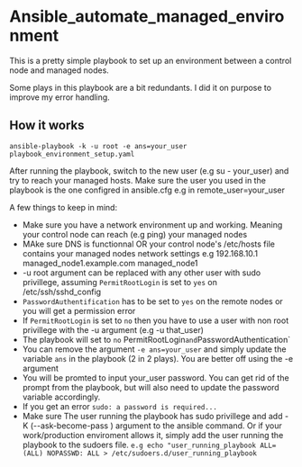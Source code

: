 # Ansible_automate_managed_environment

This is a pretty simple playbook to set up an environment between a control node and managed nodes.

Some plays in this playbook are a bit redundants. I did it on purpose to improve my error handling.

## How it works

```console
ansible-playbook -k -u root -e ans=your_user playbook_environment_setup.yaml
```

After running the playbook, switch to the new user (e.g su - your_user) and try to reach your managed hosts. Make sure the user you used in the playbook is the one configred in ansible.cfg e.g in remote_user=your_user

A few things to keep in mind:

* Make sure you have a network environment up and working. Meaning your control node can reach (e.g ping) your managed nodes 
* MAke sure DNS is functionnal OR your control node's /etc/hosts file contains your managed nodes network settings
e.g 192.168.10.1 managed_node1.example.com managed_node1
* -u root argument can be replaced with any other user with sudo privillege, assuming `PermitRootLogin` is set to `yes` on /etc/ssh/sshd_config
* `PasswordAuthentification` has to be set to `yes` on the remote nodes or you will get a permission error
* If `PermitRootLogin` is set to `no` then you have to use a user with non root privillege with the -u argument (e.g -u that_user)
* The playbook will set to `no` PermitRootLogin` and `PasswordAuthentication` 
* You can remove the argument `-e ans=your_user` and simply update the variable `ans` in the playbook (2 in 2 plays). You are better off using the -e argument
* You will be promted to input your_user password. You can get rid of the prompt from the playbook, but will also need to update the password variable accordingly.
* If you get an error `sudo: a password is required...`
* Make sure The user running the playbook has sudo privillege and add -K (--ask-become-pass ) argument to the ansible command. Or if your work/production enviroment allows it, simply add the user running the playbook to the sudoers file. `e.g echo "user_running_playbook ALL=(ALL) NOPASSWD: ALL > /etc/sudoers.d/user_running_playbook`

